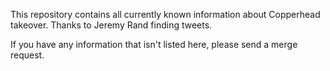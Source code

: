 This repository contains all currently known information about
Copperhead takeover. Thanks to Jeremy Rand finding tweets.

If you have any information that isn't listed here, please
send a merge request.
